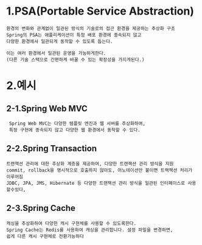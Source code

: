 # 1.PSA(Portable Service Abstraction)
    환경의 변화와 관계없이 일관된 방식의 기술로의 접근 환경을 제공하는 추상화 구조    
    Spring의 PSA는 애플리케이션이 특정 배포 환경에 종속되지 않고 
    다양한 환경에서 일관되게 동작할 수 있도록 돕는다.
    
    이는 여러 환경에서 일관된 운영을 가능하게한다.
    (다른 기술 스택으로 간편하게 바꿀 수 있는 확장성을 가지게된다.)

# 2.예시
## 2-1.Spring Web MVC
     Spring Web MVC는 다양한 템플릿 엔진과 웹 서버를 추상화하여,
     특정 구현에 종속되지 않고 다양한 웹 환경에서 동작할 수 있다.

## 2-2.Spring Transaction
    트랜잭션 관리에 대한 추상화 계층을 제공하여, 다양한 트랜잭션 관리 방식을 지원
    commit, rollback을 명시적으로 호출하지 않아도, 어노테이션만 붙이면 트랙잭션 처리가 이루어짐
    JDBC, JPA, JMS, Hibernate 등 다양한 트랜잭션 관리 방식을 일관된 인터페이스로 사용할수있다,
    
## 2-3.Spring Cache  
    캐싱을 추상화하여 다양한 캐시 구현체를 사용할 수 있도록한다.
    Spring Cache는 Redis를 사용하여 캐싱을 관리합니다. 설정 파일을 변경하면,
    쉽게 다른 캐시 구현체로 전환가능하다

